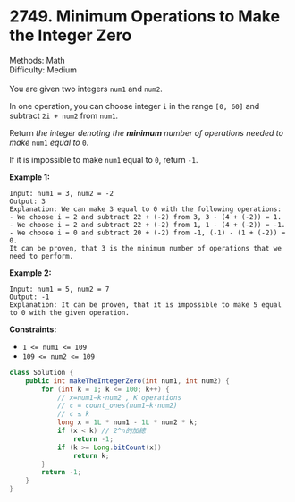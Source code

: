 # 2749. Minimum Operations to Make the Integer Zero  

  Methods: Math </br> Difficulty: Medium </br> </br>You are given two integers `num1` and `num2`.

In one operation, you can choose integer `i` in the range `[0, 60]` and subtract `2i + num2` from `num1`.

Return *the integer denoting the ****minimum**** number of operations needed to make* `num1` *equal to* `0`.    

If it is impossible to make `num1` equal to `0`, return `-1`.

**Example 1:**

```plain text
Input: num1 = 3, num2 = -2
Output: 3
Explanation: We can make 3 equal to 0 with the following operations:
- We choose i = 2 and subtract 22 + (-2) from 3, 3 - (4 + (-2)) = 1.
- We choose i = 2 and subtract 22 + (-2) from 1, 1 - (4 + (-2)) = -1.
- We choose i = 0 and subtract 20 + (-2) from -1, (-1) - (1 + (-2)) = 0.
It can be proven, that 3 is the minimum number of operations that we need to perform.
```

**Example 2:**

```plain text
Input: num1 = 5, num2 = 7
Output: -1
Explanation: It can be proven, that it is impossible to make 5 equal to 0 with the given operation.
```

**Constraints:**

- `1 <= num1 <= 109`
- `109 <= num2 <= 109`
```java
class Solution {
    public int makeTheIntegerZero(int num1, int num2) {
        for (int k = 1; k <= 100; k++) {
            // x=num1−k⋅num2 , K operations
            // c = count_ones(num1−k⋅num2)
            // c ≤ k
            long x = 1L * num1 - 1L * num2 * k;
            if (x < k) // 2^n的加總
                return -1;
            if (k >= Long.bitCount(x)) 
                return k;
        }
        return -1;
    }
}
```

